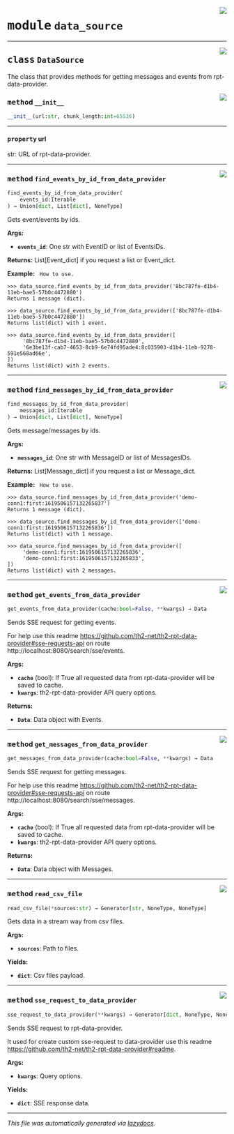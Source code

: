 <!-- markdownlint-disable -->

<a href="../../th2_data_services/data_source.py#L0"><img align="right" style="float:right;" src="https://img.shields.io/badge/-source-cccccc?style=flat-square"></a>

# <kbd>module</kbd> `data_source`






---

<a href="../../th2_data_services/data_source.py#L15"><img align="right" style="float:right;" src="https://img.shields.io/badge/-source-cccccc?style=flat-square"></a>

## <kbd>class</kbd> `DataSource`
The class that provides methods for getting messages and events from rpt-data-provider. 

<a href="../../th2_data_services/data_source.py#L18"><img align="right" style="float:right;" src="https://img.shields.io/badge/-source-cccccc?style=flat-square"></a>

### <kbd>method</kbd> `__init__`

```python
__init__(url:str, chunk_length:int=65536)
```






---

#### <kbd>property</kbd> url

str: URL of rpt-data-provider. 



---

<a href="../../th2_data_services/data_source.py#L214"><img align="right" style="float:right;" src="https://img.shields.io/badge/-source-cccccc?style=flat-square"></a>

### <kbd>method</kbd> `find_events_by_id_from_data_provider`

```python
find_events_by_id_from_data_provider(
    events_id:Iterable
) → Union[dict, List[dict], NoneType]
```

Gets event/events by ids. 



**Args:**
 
 - <b>`events_id`</b>:  One str with EventID or list of EventsIDs. 



**Returns:**
 List[Event_dict] if you request a list or Event_dict. 



**Example:**
 ``` How to use.```

    >>> data_source.find_events_by_id_from_data_provider('8bc787fe-d1b4-11eb-bae5-57b0c4472880')
    Returns 1 message (dict).

    >>> data_source.find_events_by_id_from_data_provider(['8bc787fe-d1b4-11eb-bae5-57b0c4472880'])
    Returns list(dict) with 1 event.

    >>> data_source.find_events_by_id_from_data_provider([
         '8bc787fe-d1b4-11eb-bae5-57b0c4472880',
         '6e3be13f-cab7-4653-8cb9-6e74fd95ade4:8c035903-d1b4-11eb-9278-591e568ad66e',
    ])
    Returns list(dict) with 2 events.


---

<a href="../../th2_data_services/data_source.py#L178"><img align="right" style="float:right;" src="https://img.shields.io/badge/-source-cccccc?style=flat-square"></a>

### <kbd>method</kbd> `find_messages_by_id_from_data_provider`

```python
find_messages_by_id_from_data_provider(
    messages_id:Iterable
) → Union[dict, List[dict], NoneType]
```

Gets message/messages by ids. 



**Args:**
 
 - <b>`messages_id`</b>:  One str with MessageID or list of MessagesIDs. 



**Returns:**
 List[Message_dict] if you request a list or Message_dict. 



**Example:**
 ``` How to use.```

    >>> data_source.find_messages_by_id_from_data_provider('demo-conn1:first:1619506157132265837')
    Returns 1 message (dict).

    >>> data_source.find_messages_by_id_from_data_provider(['demo-conn1:first:1619506157132265836'])
    Returns list(dict) with 1 message.

    >>> data_source.find_messages_by_id_from_data_provider([
         'demo-conn1:first:1619506157132265836',
         'demo-conn1:first:1619506157132265833',
    ])
    Returns list(dict) with 2 messages.


---

<a href="../../th2_data_services/data_source.py#L68"><img align="right" style="float:right;" src="https://img.shields.io/badge/-source-cccccc?style=flat-square"></a>

### <kbd>method</kbd> `get_events_from_data_provider`

```python
get_events_from_data_provider(cache:bool=False, **kwargs) → Data
```

Sends SSE request for getting events. 

For help use this readme https://github.com/th2-net/th2-rpt-data-provider#sse-requests-api on route http://localhost:8080/search/sse/events. 



**Args:**
 
 - <b>`cache`</b> (bool):  If True all requested data from rpt-data-provider will be saved to cache. 
 - <b>`kwargs`</b>:  th2-rpt-data-provider API query options. 



**Returns:**
 
 - <b>`Data`</b>:  Data object with Events. 

---

<a href="../../th2_data_services/data_source.py#L100"><img align="right" style="float:right;" src="https://img.shields.io/badge/-source-cccccc?style=flat-square"></a>

### <kbd>method</kbd> `get_messages_from_data_provider`

```python
get_messages_from_data_provider(cache:bool=False, **kwargs) → Data
```

Sends SSE request for getting messages. 

For help use this readme https://github.com/th2-net/th2-rpt-data-provider#sse-requests-api on route http://localhost:8080/search/sse/messages. 



**Args:**
 
 - <b>`cache`</b> (bool):  If True all requested data from rpt-data-provider will be saved to cache. 
 - <b>`kwargs`</b>:  th2-rpt-data-provider API query options. 



**Returns:**
 
 - <b>`Data`</b>:  Data object with Messages. 

---

<a href="../../th2_data_services/data_source.py#L250"><img align="right" style="float:right;" src="https://img.shields.io/badge/-source-cccccc?style=flat-square"></a>

### <kbd>method</kbd> `read_csv_file`

```python
read_csv_file(*sources:str) → Generator[str, NoneType, NoneType]
```

Gets data in a stream way from csv files. 



**Args:**
 
 - <b>`sources`</b>:  Path to files. 



**Yields:**
 
 - <b>`dict`</b>:  Csv files payload. 

---

<a href="../../th2_data_services/data_source.py#L41"><img align="right" style="float:right;" src="https://img.shields.io/badge/-source-cccccc?style=flat-square"></a>

### <kbd>method</kbd> `sse_request_to_data_provider`

```python
sse_request_to_data_provider(**kwargs) → Generator[dict, NoneType, NoneType]
```

Sends SSE request to rpt-data-provider. 

It used for create custom sse-request to data-provider use this readme https://github.com/th2-net/th2-rpt-data-provider#readme. 



**Args:**
 
 - <b>`kwargs`</b>:  Query options. 



**Yields:**
 
 - <b>`dict`</b>:  SSE response data. 




---

_This file was automatically generated via [lazydocs](https://github.com/ml-tooling/lazydocs)._
